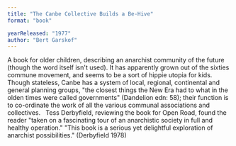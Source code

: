 ```yaml
---
title: "The Canbe Collective Builds a Be-Hive"
format: "book"

yearReleased: "1977"
author: "Bert Garskof"
---
```

A book for older children, describing an anarchist community of the future (though the word itself isn't used). It has apparently grown out of the sixties commune movement, and seems to be a sort of hippie utopia for kids. Though stateless, Canbe has a system of local, regional, continental and general planning groups,  "the closest things the New Era had to what in the olden times were called governments" (Dandelion edn: 58); their function is to co-ordinate the work of all the various communal associations and collectives.
 
Tess Derbyfield, reviewing the book for  Open Road, found the reader "taken on a fascinating tour of an anarchistic  society in full and healthy operation." "This book is a serious yet delightful  exploration of anarchist possibilities." (Derbyfield 1978)